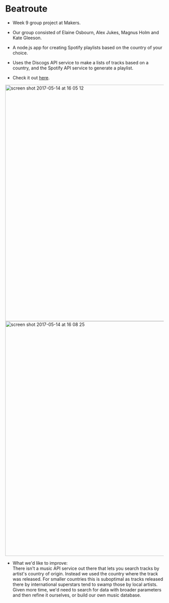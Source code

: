 # Beatroute

* Week 9 group project at Makers.

* Our group consisted of Elaine Osbourn, Alex Jukes, Magnus Holm and Kate Gleeson. 

* A node.js app for creating Spotify playlists based on the country of your choice.

* Uses the Discogs API service to make a lists of tracks based on a country, and the Spotify API service to generate a playlist.

* Check it out <a href="https://beatroute.herokuapp.com">here</a>.  

<img width="752" alt="screen shot 2017-05-14 at 16 05 12" src="https://cloud.githubusercontent.com/assets/25392162/26035134/359450fa-38bf-11e7-9c90-6564aae78a33.png">

<img width="747" alt="screen shot 2017-05-14 at 16 08 25" src="https://cloud.githubusercontent.com/assets/25392162/26035156/ab35c9b0-38bf-11e7-8fb3-fdf5256ad665.png">  

* What we'd like to improve:  
  There isn't a music API service out there that lets you search tracks by artist's country of origin.  Instead we used the country where the track was released.  For smaller countries this is suboptimal as tracks released there by international superstars tend to swamp those by local artists.  Given more time, we'd need to search for data with broader parameters and then refine it ourselves, or build our own music database.
